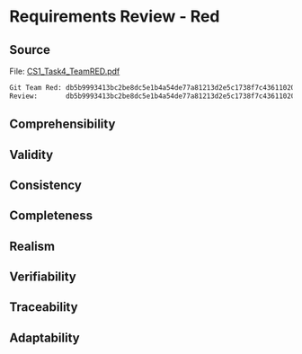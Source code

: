 # Requirements Review - Red

## Source

File: [CS1_Task4_TeamRED.pdf](https://github.com/reubd1/ch.bfh.bti7081.s2013.red/blob/master/ch.bfh.bti7081.s2013.red/doc/cs1_tasks/task04_requirements/CS1_Task4_TeamRED.pdf)

```bash
Git Team Red: db5b9993413bc2be8dc5e1b4a54de77a81213d2e5c1738f7c43611020033aa5c  CS1_Task4_TeamRED.pdf
Review:       db5b9993413bc2be8dc5e1b4a54de77a81213d2e5c1738f7c43611020033aa5c  CS1_Task4_TeamRED.pdf
```

## Comprehensibility
## Validity
## Consistency
## Completeness
## Realism
## Verifiability
## Traceability
## Adaptability
